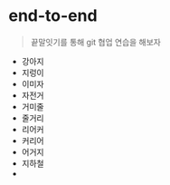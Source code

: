 # end-to-end

> 끝말잇기를 통해 git 협업 연습을 해보자

- 강아지
- 지렁이
- 이미자
- 자전거
- 거미줄
- 줄거리
- 리어커
- 커리어
- 어거지
- 지하철
-
